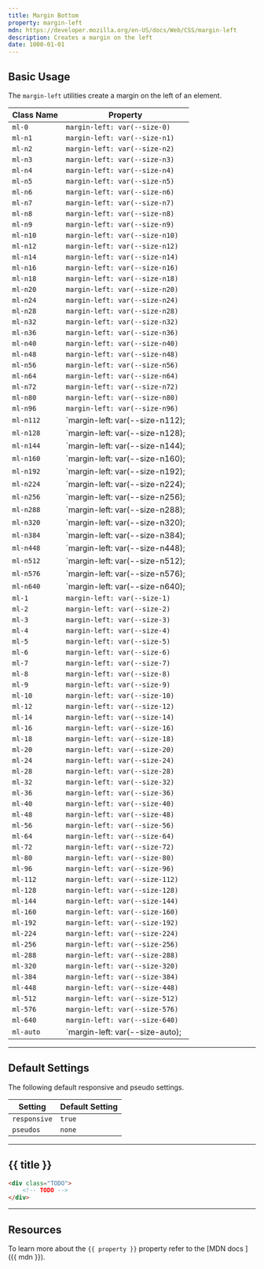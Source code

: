 ```yaml
---
title: Margin Bottom
property: margin-left
mdn: https://developer.mozilla.org/en-US/docs/Web/CSS/margin-left
description: Creates a margin on the left
date: 1000-01-01
---
```


## Basic Usage

The `margin-left` utilities create a margin on the left of an element.

| Class Name | Property                        |
| ---------- | ------------------------------- |
| `ml-0`     | `margin-left: var(--size-0)`    |
| `ml-n1`    | `margin-left: var(--size-n1)`   |
| `ml-n2`    | `margin-left: var(--size-n2)`   |
| `ml-n3`    | `margin-left: var(--size-n3)`   |
| `ml-n4`    | `margin-left: var(--size-n4)`   |
| `ml-n5`    | `margin-left: var(--size-n5)`   |
| `ml-n6`    | `margin-left: var(--size-n6)`   |
| `ml-n7`    | `margin-left: var(--size-n7)`   |
| `ml-n8`    | `margin-left: var(--size-n8)`   |
| `ml-n9`    | `margin-left: var(--size-n9)`   |
| `ml-n10`   | `margin-left: var(--size-n10)`  |
| `ml-n12`   | `margin-left: var(--size-n12)`  |
| `ml-n14`   | `margin-left: var(--size-n14)`  |
| `ml-n16`   | `margin-left: var(--size-n16)`  |
| `ml-n18`   | `margin-left: var(--size-n18)`  |
| `ml-n20`   | `margin-left: var(--size-n20)`  |
| `ml-n24`   | `margin-left: var(--size-n24)`  |
| `ml-n28`   | `margin-left: var(--size-n28)`  |
| `ml-n32`   | `margin-left: var(--size-n32)`  |
| `ml-n36`   | `margin-left: var(--size-n36)`  |
| `ml-n40`   | `margin-left: var(--size-n40)`  |
| `ml-n48`   | `margin-left: var(--size-n48)`  |
| `ml-n56`   | `margin-left: var(--size-n56)`  |
| `ml-n64`   | `margin-left: var(--size-n64)`  |
| `ml-n72`   | `margin-left: var(--size-n72)`  |
| `ml-n80`   | `margin-left: var(--size-n80)`  |
| `ml-n96`   | `margin-left: var(--size-n96)`  |
| `ml-n112`  | `margin-left: var(--size-n112); |
| `ml-n128`  | `margin-left: var(--size-n128); |
| `ml-n144`  | `margin-left: var(--size-n144); |
| `ml-n160`  | `margin-left: var(--size-n160); |
| `ml-n192`  | `margin-left: var(--size-n192); |
| `ml-n224`  | `margin-left: var(--size-n224); |
| `ml-n256`  | `margin-left: var(--size-n256); |
| `ml-n288`  | `margin-left: var(--size-n288); |
| `ml-n320`  | `margin-left: var(--size-n320); |
| `ml-n384`  | `margin-left: var(--size-n384); |
| `ml-n448`  | `margin-left: var(--size-n448); |
| `ml-n512`  | `margin-left: var(--size-n512); |
| `ml-n576`  | `margin-left: var(--size-n576); |
| `ml-n640`  | `margin-left: var(--size-n640); |
| `ml-1`     | `margin-left: var(--size-1)`    |
| `ml-2`     | `margin-left: var(--size-2)`    |
| `ml-3`     | `margin-left: var(--size-3)`    |
| `ml-4`     | `margin-left: var(--size-4)`    |
| `ml-5`     | `margin-left: var(--size-5)`    |
| `ml-6`     | `margin-left: var(--size-6)`    |
| `ml-7`     | `margin-left: var(--size-7)`    |
| `ml-8`     | `margin-left: var(--size-8)`    |
| `ml-9`     | `margin-left: var(--size-9)`    |
| `ml-10`    | `margin-left: var(--size-10)`   |
| `ml-12`    | `margin-left: var(--size-12)`   |
| `ml-14`    | `margin-left: var(--size-14)`   |
| `ml-16`    | `margin-left: var(--size-16)`   |
| `ml-18`    | `margin-left: var(--size-18)`   |
| `ml-20`    | `margin-left: var(--size-20)`   |
| `ml-24`    | `margin-left: var(--size-24)`   |
| `ml-28`    | `margin-left: var(--size-28)`   |
| `ml-32`    | `margin-left: var(--size-32)`   |
| `ml-36`    | `margin-left: var(--size-36)`   |
| `ml-40`    | `margin-left: var(--size-40)`   |
| `ml-48`    | `margin-left: var(--size-48)`   |
| `ml-56`    | `margin-left: var(--size-56)`   |
| `ml-64`    | `margin-left: var(--size-64)`   |
| `ml-72`    | `margin-left: var(--size-72)`   |
| `ml-80`    | `margin-left: var(--size-80)`   |
| `ml-96`    | `margin-left: var(--size-96)`   |
| `ml-112`   | `margin-left: var(--size-112)`  |
| `ml-128`   | `margin-left: var(--size-128)`  |
| `ml-144`   | `margin-left: var(--size-144)`  |
| `ml-160`   | `margin-left: var(--size-160)`  |
| `ml-192`   | `margin-left: var(--size-192)`  |
| `ml-224`   | `margin-left: var(--size-224)`  |
| `ml-256`   | `margin-left: var(--size-256)`  |
| `ml-288`   | `margin-left: var(--size-288)`  |
| `ml-320`   | `margin-left: var(--size-320)`  |
| `ml-384`   | `margin-left: var(--size-384)`  |
| `ml-448`   | `margin-left: var(--size-448)`  |
| `ml-512`   | `margin-left: var(--size-512)`  |
| `ml-576`   | `margin-left: var(--size-576)`  |
| `ml-640`   | `margin-left: var(--size-640)`  |
| `ml-auto`  | `margin-left: var(--size-auto); |

---

## Default Settings

The following default responsive and pseudo settings.

| Setting      | Default Setting |
| ------------ | --------------- |
| `responsive` | `true`          |
| `pseudos`    | `none`          |

---

## {{ title }}

<div class="bg-silver-200 p-20 h-256 radius-md flex flex-wrap align-content-center">
  <!-- ... -->
</div>

```html
<div class="TODO">
	<!-- TODO -->
</div>
```

---

## Resources

To learn more about the `{{ property }}` property refer to the [MDN docs <i class="far fa-external-link ml-6"></i>]({{ mdn }}).

